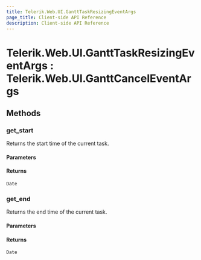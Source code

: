 ```yaml
---
title: Telerik.Web.UI.GanttTaskResizingEventArgs
page_title: Client-side API Reference
description: Client-side API Reference
---
```


# Telerik.Web.UI.GanttTaskResizingEventArgs : Telerik.Web.UI.GanttCancelEventArgs

## Methods

### get_start

Returns the start time of the current task. 

#### Parameters

#### Returns

`Date`

### get_end

Returns the end time of the current task. 

#### Parameters

#### Returns

`Date`